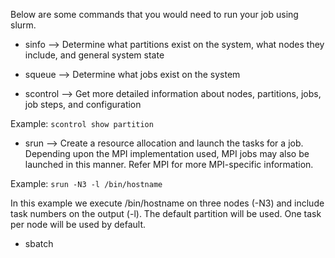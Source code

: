 Below are some commands that you would need to run your job using slurm.

* sinfo --> Determine what partitions exist on the system, what nodes they include, and general system state

* squeue --> Determine what jobs exist on the system

* scontrol --> Get more detailed information about nodes, partitions, jobs, job steps, and configuration

Example: ```scontrol show partition```

* srun --> Create a resource allocation and launch the tasks for a job. Depending upon the MPI implementation used, MPI jobs may also be launched in this manner. Refer MPI for more MPI-specific information.

Example: ```srun -N3 -l /bin/hostname```

In this example we execute /bin/hostname on three nodes (-N3) and include task numbers on the output (-l). The default partition will be used. One task per node will be used by default.

* sbatch <script> --> Submit a job script for later execution. The script will typically contain one or more srun commands to launch parallel tasks.

Example script
```
#!/bin/sh
#SBATCH -N 2
#SBATCH --exclusive
#SBATCH --job-name sleep_job

cd /nfs/scratch
mkdir $SLURM_JOB_ID
cd $SLURM_JOB_ID
MACHINEFILE="hostfile"

# Generate Machinefile for mpi such that hosts are in the same
#  order as if run via srun
#
#srun -N$SLURM_NNODES -n$SLURM_NNODES  hostname  > $MACHINEFILE
scontrol show hostnames $SLURM_JOB_NODELIST > $MACHINEFILE
sed -i "s/$/:${SLURM_NTASKS_PER_NODE}/" $MACHINEFILE

cat $MACHINEFILE
# Run using generated Machine file:
sleep 30
```

To execute your job on particular nodes, use this command
  ```sbatch -w <nodelist> <script>```

To exclude certain nodes from running your job, use this command
  ```sbatch --exclude=<nodelist> <script>```

